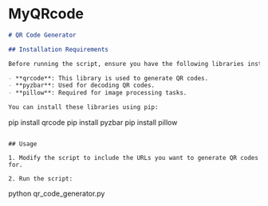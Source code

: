 # MyQRcode

```markdown
# QR Code Generator

## Installation Requirements

Before running the script, ensure you have the following libraries installed:

- **qrcode**: This library is used to generate QR codes.
- **pyzbar**: Used for decoding QR codes.
- **pillow**: Required for image processing tasks.

You can install these libraries using pip:

```
pip install qrcode
pip install pyzbar
pip install pillow
```

## Usage

1. Modify the script to include the URLs you want to generate QR codes for.

2. Run the script:

   ```
   python qr_code_generator.py
   ```




